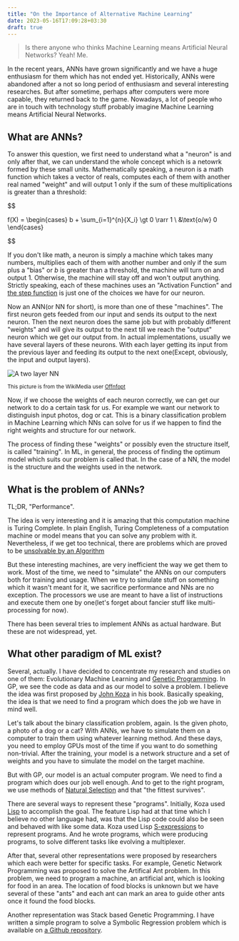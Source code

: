 ```yaml
---
title: "On the Importance of Alternative Machine Learning"
date: 2023-05-16T17:09:28+03:30
draft: true
---
```


> Is there anyone who thinks Machine Learning means Artificial Neural Networks?
> Yeah! Me.

In the recent years, ANNs have grown significantly and we have a huge enthusiasm for them which has not ended yet. Historically, ANNs were abandoned after a not so long period of enthusiasm and several interesting researches. But after sometime, perhaps after computers were more capable, they returned back to the game. Nowadays, a lot of people who are in touch with technology stuff probably imagine Machine Learning means Artificial Neural Networks.

## What are ANNs?

To answer this question, we first need to understand what a "neuron" is and only after that, we can understand the whole concept which is a netowrk formed by these small units. Mathematically speaking, a neuron is a math function which takes a vector of reals, computes each of them with another real named "weight" and will output 1 only if the sum of these multiplications is greater than a threshold:

$$

f(X) = \begin{cases}
  b + \sum_{i=1}^{n}{X_i} \gt 0 \rarr 1 \\
  &\text{o/w} 0
\end{cases}

$$

If you don't like math, a neuron is simply a machine which takes many numbers, multiplies each of them with another number and only if the sum plus a "bias" or $b$ is greater than a threshold, the machine will turn on and output $1$. Otherwise, the machine will stay off and won't output anything. Strictly speaking, each of these machines uses an "Activation Function" and [the step function](https://en.wikipedia.org/wiki/Step_function) is just one of the choices we have for our neuron.

Now an ANN(or NN for short), is more than one of these "machines". The first neuron gets feeded from our input and sends its output to the next neuron. Then the next neuron does the same job but with probably different "weights" and will give its output to the next till we reach the "output" neuron which we get our output from. In actual implementations, usually we have several layers of these neurons. With each layer getting its input from the previous layer and feeding its output to the next one(Except, obviously, the input and output layers).

![A two layer NN](https://upload.wikimedia.org/wikipedia/commons/0/00/Multi-Layer_Neural_Network-Vector-Blank.svg)

<sup>This picture is from the WikiMedia user [Offnfopt](https://commons.wikimedia.org/wiki/File:Multi-Layer_Neural_Network-Vector-Blank.svg)</sup>

Now, if we choose the weights of each neuron correctly, we can get our network to do a certain task for us. For example we want our network to distinguish input photos, dog or cat. This is a binary classification problem in Machine Learning which NNs can solve for us if we happen to find the right weights and structure for our network.

The process of finding these "weights" or possibly even the structure itself, is called "training". In ML, in general, the process of finding the optimum model which suits our problem is called that. In the case of a NN, the model is the structure and the weights used in the network.

## What is the problem of ANNs?

TL;DR, "Performance".

The idea is very interesting and it is amazing that this computation machine is Turing Complete. In plain English, Turing Completeness of a computation machine or model means that you can solve any problem with it. Nevertheless, if we get too technical, there are problems which are proved to be [unsolvable by an Algorithm](https://en.wikipedia.org/wiki/Undecidable_problem)

But these interesting machines, are very inefficient the way we get them to work. Most of the time, we need to "simulate" the ANNs on our computers both for training and usage. When we try to simulate stuff on something which it wasn't meant for it, we sacrifice performance and NNs are no exception. The processors we use are meant to have a list of instructions and execute them one by one(let's forget about fancier stuff like multi-processing for now).

There has been several tries to implement ANNs as actual hardware. But these are not widespread, yet.

## What other paradigm of ML exist?

Several, actually. I have decided to concentrate my research and studies on one of them: Evolutionary Machine Learning and [Genetic Programming](https://en.wikipedia.org/wiki/Genetic_programming). In GP, we see the code as data and as our model to solve a problem. I believe the idea was first proposed by [John Koza](https://en.wikipedia.org/wiki/John_Koza) in his book. Basically speaking, the idea is that we need to find a program which does the job we have in mind well.

Let's talk about the binary classification problem, again. Is the given photo, a photo of a dog or a cat? With ANNs, we have to simulate them on a computer to train them using whatever learning method. And these days, you need to employ GPUs most of the time if you want to do something non-trivial. After the training, your model is a network structure and a set of weights and you have to simulate the model on the target machine.

But with GP, our model is an actual computer program. We need to find a program which does our job well enough. And to get to the right program, we use methods of [Natural Selection](https://en.wikipedia.org/wiki/Natural_selection) and that "the fittest survives".

There are several ways to represent these "programs". Initially, Koza used [Lisp](https://en.wikipedia.org/wiki/Lisp_(programming_language)) to accomplish the goal. The feature Lisp had at that time which I believe no other language had, was that the Lisp code could also be seen and behaved with like some data. Koza used Lisp [S-expressions](https://en.wikipedia.org/wiki/S-expression) to represent programs. And he wrote programs, which were producing programs, to solve different tasks like evolving a multiplexer.

After that, several other representations were proposed by researchers which each were better for specific tasks. For example, Genetic Network Programming was proposed to solve the Artifical Ant problem. In this problem, we need to program a machine, an artificial ant, which is looking for food in an area. The location of food blocks is unknown but we have several of these "ants" and each ant can mark an area to guide other ants once it found the food blocks.

Another representation was Stack based Genetic Programming. I have written a simple program to solve a Symbolic Regression problem which is available on [a Github repository](https://github.com/farooqkz/stack-gp-test).
